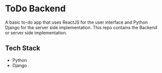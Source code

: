 # ToDo Backend

A basic to-do app that uses ReactJS for the user interface and Python Django for the server side implementation. This repo contains the Backend or server side implementation.

## Tech Stack

- Python
- Django
